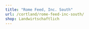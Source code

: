 ```yaml
---
title: "Rome Feed, Inc. South"
url: /cortland/rome-feed-inc-south/
shop: Landwirtschaftlich
---
```

